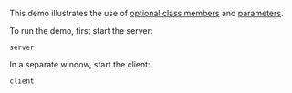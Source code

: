 This demo illustrates the use of [optional class members][1] and
[parameters][2].

To run the demo, first start the server:

```
server
```

In a separate window, start the client:

```
client
```

[1]: https://doc.zeroc.com/ice/4.0/the-slice-language/optional-data-members
[2]: https://doc.zeroc.com/ice/4.0/the-slice-language/interfaces-operations-and-exceptions/operations
